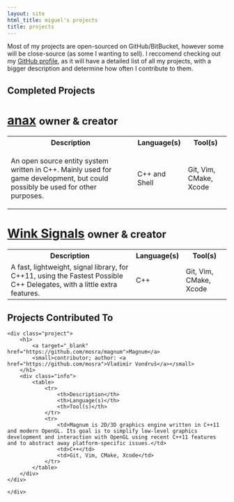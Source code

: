 ```yaml
---
layout: site
html_title: miguel's projects
title: projects
---
```


Most of my projects are open-sourced on GitHub/BitBucket, however some will be close-source (as some I wanting to sell). I reccomend checking out my <a href="https://www.github.com/miguelmartin75" target="_blank">GitHub profile</a>, as it will have a detailed list of all my projects, with a bigger description and determine how often I contribute to them.

## Completed Projects

<div id="projects">
    <div class="project">
        <h1>
            <a target="_blank" href="https://github.com/miguelmartin75/anax">anax</a>
            <small>owner & creator</small>
        </h1>
        <div class="info">
            <table>
                <tr>
                    <th>Description</th>
                    <th>Language(s)</th>
                    <th>Tool(s)</th>
                </tr>
                <tr>
                    <td><p>An open source entity system written in C++. Mainly used for game development, but could possibly be used for other purposes.</p></td>
                    <td>C++ and Shell</td>
                    <td>Git, Vim, CMake, Xcode</td>
                </tr>
            </table>
        </div>
    </div>
    <div class="project">
        <h1>
            <a target="_blank" href="https://github.com/miguelmartin75/wink-signals">Wink Signals</a>
            <small>owner & creator</small>
        </h1>
        <div class="info">
            <table>
                <tr>
                    <th>Description</th>
                    <th>Language(s)</th>
                    <th>Tool(s)</th>
                </tr>
                <tr>
                    <td>A fast, lightweight, signal library, for C++11, using the Fastest Possible C++ Delegates, with a little extra features.</td>
                    <td>C++</td>
                    <td>Git, Vim, CMake, Xcode</td>
                </tr>
            </table>
        </div>
    </div>
    <h2>
        Projects Contributed To
    </h2> 

    <div class="project">
        <h1>
            <a target="_blank" href="https://github.com/mosra/magnum">Magnum</a>
            <small>contributor; author: <a href="https://github.com/mosra">Vladimír Vondruš</a></small>
        </h1>
        <div class="info">
            <table>
                <tr>
                    <th>Description</th>
                    <th>Language(s)</th>
                    <th>Tool(s)</th>
                </tr>
                <tr>
                    <td>Magnum is 2D/3D graphics engine written in C++11 and modern OpenGL. Its goal is to simplify low-level graphics development and interaction with OpenGL using recent C++11 features and to abstract away platform-specific issues.</td>
                    <td>C++</td>
                    <td>Git, Vim, CMake, Xcode</td>
                </tr>
            </table>
        </div>
    </div>

</div>

    </div>
